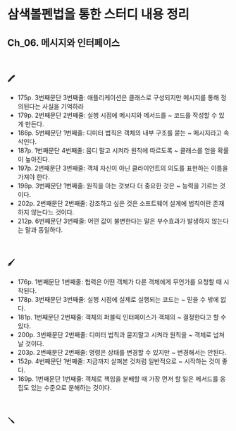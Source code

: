 # 삼색볼펜법을 통한 스터디 내용 정리

## Ch_06. 메시지와 인터페이스

<br>

### 🖍

- 175p. 3번째문단 3번째줄: 애플리케이션은 클래스로 구성되지만 메시지를 통해 정의된다는 사실을 기억하라
- 179p. 2번째문단 2번째줄: 실행 시점에 메시지와 메서드를 ~ 코드를 작성할 수 있게 만든다.
- 186p. 5번째문단 1번째줄: 디미터 법칙은 객체의 내부 구조를 묻는 ~ 메시지라고 속삭인다.
- 187p. 1번째문단 4번째줄: 뭄디 말고 시켜라 원칙에 따르도록 ~ 클래스를 얻을 확률이 높아진다.
- 197p. 2번째문단 3번째줄: 객체 자신이 아닌 클라이언트의 의도를 표현하는 이름을 가져야 한다.
- 198p. 3번째문단 1번째줄: 원칙을 아는 것보다 더 중요한 것은 ~ 능력을 기르는 것이다.
- 202p. 2번째문단 2번째줄: 강조하고 싶은 것은 소프트웨어 설계에 법칙이란 존재하지 않는다느 것이다.
- 212p. 6번째문단 3번째줄: 어떤 값이 불변한다는 말은 부수효과가 발생하지 않는다는 말과 동일하다.

<br>

### 🖌

- 176p. 1번째문단 1번째줄: 협력은 어떤 객체가 다른 객체에게 무언가를 요청할 때 시작된다.
- 178p. 3번째문단 3번째줄: 실행 시점에 실제로 실행되는 코드는 ~ 믿을 수 밖에 없다.
- 181p. 1번째문단 2번째줄: 객체의 퍼블릭 인터페이스가 객체의 ~ 결정한다고 할 수 있다.
- 200p. 3번째문단 2번째줄: 디미터 법칙과 묻지말고 시켜라 원칙을 ~ 객체로 넘쳐날 것이다.
- 203p. 2번째문단 2번째줄: 명령은 상태를 변경할 수 있지만 ~ 변경해서는 안된다.
- 152p. 4번째문단 1번째줄: 지금까지 살펴본 것처럼 일반적으로 ~ 시작하는 것이 좋다.
- 169p. 1번째문단 1번째줄: 객체로 책임을 분배할 때 가장 먼저 할 일은 메서드를 응집도 있는 수준으로 분해하는 것이다.

<br>

### 🪛
